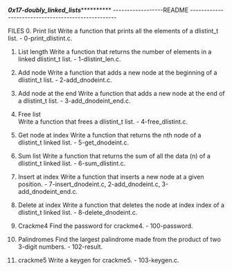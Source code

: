 *******************0x17-doubly_linked_lists*****************************
 ------------------README ---------------------------------------------------

FILES
0. Print list 
	Write a function that prints all the elements of a dlistint_t list. - 0-print_dlistint.c.

1. List length 
	Write a function that returns the number of elements in a linked dlistint_t list. - 1-dlistint_len.c.

2. Add node
	Write a function that adds a new node at the beginning of a dlistint_t list. - 2-add_dnodeint.c.

3. Add node at the end 
	Write a function that adds a new node at the end of a dlistint_t list. - 3-add_dnodeint_end.c.

4. Free list  
	Write a function that frees a dlistint_t list. - 4-free_dlistint.c.

5. Get node at index 
	Write a function that returns the nth node of a dlistint_t linked list. - 5-get_dnodeint.c.

6. Sum list 
	Write a function that returns the sum of all the data (n) of a dlistint_t linked list. - 6-sum_dlistint.c.

7. Insert at index 
	Write a function that inserts a new node at a given position. - 7-insert_dnodeint.c, 2-add_dnodeint.c, 3-add_dnodeint_end.c.

8. Delete at index 
	Write a function that deletes the node at index index of a dlistint_t linked list. - 8-delete_dnodeint.c.

9. Crackme4 
	Find the password for crackme4. - 100-password.

10. Palindromes 
	Find the largest palindrome made from the product of two 3-digit numbers. - 102-result.

11. crackme5 
	Write a keygen for crackme5. - 103-keygen.c.
